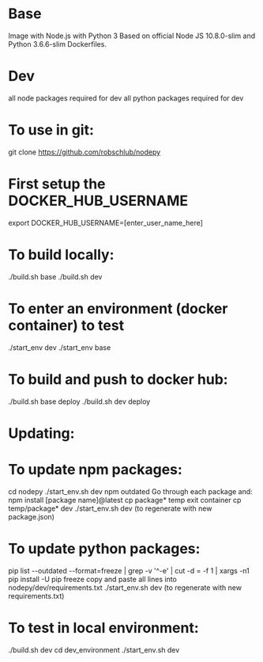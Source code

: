 # Base
Image with Node.js with Python 3
Based on official Node JS 10.8.0-slim and Python 3.6.6-slim Dockerfiles.


# Dev
all node packages required for dev
all python packages required for dev


# To use in git:
git clone https://github.com/robschlub/nodepy


# First setup the DOCKER_HUB_USERNAME
export DOCKER_HUB_USERNAME=[enter_user_name_here]


# To build locally:
./build.sh base
./build.sh dev


# To enter an environment (docker container) to test
./start_env dev
./start_env base



# To build and push to docker hub:
./build.sh base deploy
./build.sh dev deploy


# Updating:

# To update npm packages:
cd nodepy
./start_env.sh dev
npm outdated
Go through each package and:
  npm install [package name]@latest
cp package* temp
exit container
cp temp/package* dev
./start_env.sh dev (to regenerate with new package.json)


# To update python packages:
pip list --outdated --format=freeze | grep -v '^\-e' | cut -d = -f 1  | xargs -n1 pip install -U
pip freeze
copy and paste all lines into nodepy/dev/requirements.txt
./start_env.sh dev (to regenerate with new requirements.txt)


# To test in local environment:
./build.sh dev
cd dev_environment
./start_env.sh dev
